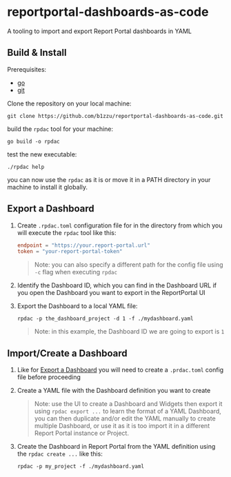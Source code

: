# reportportal-dashboards-as-code

A tooling to import and export Report Portal dashboards in YAML

## Build & Install

Prerequisites:

- [go](https://go.dev/)
- [git](https://git-scm.com/)

Clone the repository on your local machine:

```
git clone https://github.com/b1zzu/reportportal-dashboards-as-code.git
```

build the `rpdac` tool for your machine:

```
go build -o rpdac
```

test the new executable:

```
./rpdac help
```

you can now use the `rpdac` as it is or move it in a PATH directory in your machine to install it globally.

## Export a Dashboard

1. Create `.rpdac.toml` configuration file for in the directory from which you will execute the `rpdac` tool like this:

   ```toml
   endpoint = "https://your.report-portal.url"
   token = "your-report-portal-token"
   ```

   > Note: you can also specify a different path for the config file using `-c` flag when executing `rpdac`

1. Identify the Dashboard ID, which you can find in the Dashboard URL if you open the Dashboard you want to export in the ReportPortal UI

1. Export the Dashboard to a local YAML file:

   ```
   rpdac -p the_dashboard_project -d 1 -f ./mydashboard.yaml
   ```

   > Note: in this example, the Dashboard ID we are going to export is `1`

## Import/Create a Dashboard

1. Like for [Export a Dashboard](#export-a-dashboard) you will need to create a `.prdac.toml` config file before proceeding

1. Create a YAML file with the Dashboard definition you want to create

   > Note: use the UI to create a Dashboard and Widgets then export it using `rpdac export ...` to learn the format of a YAML Dashboard, you can then duplicate and/or edit the YAML manually to create multiple Dashboard, or use it as it is too import it in a different Report Portal instance or Project.

1. Create the Dashboard in Report Portal from the YAML definition using the `rpdac create ...` like this:

   ```
   rpdac -p my_project -f ./mydashboard.yaml
   ```
